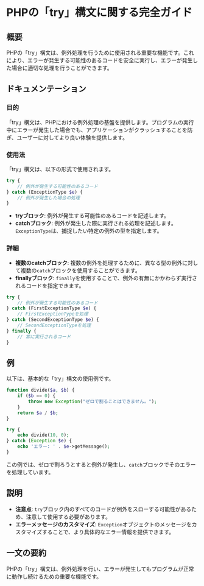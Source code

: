 <!--
Meta Description: # PHPの「try」構文に関する完全ガイド ## 概要 PHPの「try」構文は、例外処理を行うために使用される重要な機能です。これにより、エラーが発生する可能性のあるコードを安全に実行し、エラーが発生した場合に適切な処理を行うことができます。 ## ドキュメンテーション ### 目的 「try」...
Meta Keywords: try, catch, 構文は, phpの, php
-->

# PHPの「try」構文に関する完全ガイド

## 概要
PHPの「try」構文は、例外処理を行うために使用される重要な機能です。これにより、エラーが発生する可能性のあるコードを安全に実行し、エラーが発生した場合に適切な処理を行うことができます。

## ドキュメンテーション
### 目的
「try」構文は、PHPにおける例外処理の基盤を提供します。プログラムの実行中にエラーが発生した場合でも、アプリケーションがクラッシュすることを防ぎ、ユーザーに対してより良い体験を提供します。

### 使用法
「try」構文は、以下の形式で使用されます。

```php
try {
    // 例外が発生する可能性のあるコード
} catch (ExceptionType $e) {
    // 例外が発生した場合の処理
}
```

- **tryブロック**: 例外が発生する可能性のあるコードを記述します。
- **catchブロック**: 例外が発生した際に実行される処理を記述します。`ExceptionType`は、捕捉したい特定の例外の型を指定します。

### 詳細
- **複数のcatchブロック**: 複数の例外を処理するために、異なる型の例外に対して複数の`catch`ブロックを使用することができます。
- **finallyブロック**: `finally`を使用することで、例外の有無にかかわらず実行されるコードを指定できます。

```php
try {
    // 例外が発生する可能性のあるコード
} catch (FirstExceptionType $e) {
    // FirstExceptionTypeを処理
} catch (SecondExceptionType $e) {
    // SecondExceptionTypeを処理
} finally {
    // 常に実行されるコード
}
```

## 例
以下は、基本的な「try」構文の使用例です。

```php
function divide($a, $b) {
    if ($b == 0) {
        throw new Exception("ゼロで割ることはできません。");
    }
    return $a / $b;
}

try {
    echo divide(10, 0);
} catch (Exception $e) {
    echo 'エラー: ' . $e->getMessage();
}
```

この例では、ゼロで割ろうとすると例外が発生し、`catch`ブロックでそのエラーを処理しています。

## 説明
- **注意点**: `try`ブロック内のすべてのコードが例外をスローする可能性があるため、注意して使用する必要があります。
- **エラーメッセージのカスタマイズ**: `Exception`オブジェクトのメッセージをカスタマイズすることで、より具体的なエラー情報を提供できます。

## 一文の要約
PHPの「try」構文は、例外処理を行い、エラーが発生してもプログラムが正常に動作し続けるための重要な機能です。